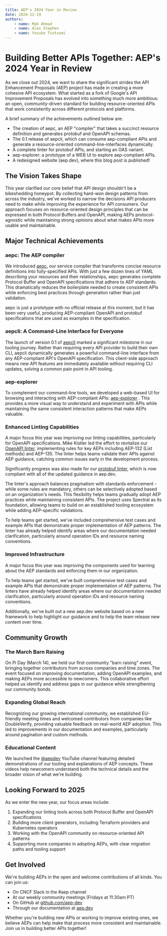 ```yaml
---
title: AEP's 2024 Year in Review
date: 2024-12-19
authors:
    - name: Mak Ahmad
    - name: Alex Stephen
    - name: Yusuke Tsutsumi
---
```

# Building Better APIs Together: AEP's 2024 Year in Review

As we close out 2024, we want to share the significant strides the API Enhancement Proposals (AEP) project has made in creating a more cohesive API ecosystem. What started as a fork of Google's API Improvement Proposals has evolved into something much more ambitious: an open, community-driven standard for building resource-oriented APIs that work consistently across different protocols and platforms.

A brief summary of the achievements outlined below are:

- The creation of aepc, an AEP "compiler" that takes a succinct resource definition and generates protobuf and OpenAPI schemas.
- The 0.1 release of aepcli, which can consume aep-compliant APIs and generate a resource-oriented command-line-interfaces dynamically.
- A complete linter for protobuf APIs, and starting an OAS variant.
- aep-explorer: a prototype of a WEB UI to explore aep-compliant APIs.
- A redesigned website (aep.dev), where this blog post is published!
  
## The Vision Takes Shape

This year clarified our core belief that API design shouldn't be a bikeshedding honeypot. By collecting hard-won design patterns from across the industry, we've worked to narrow the decisions API producers need to make while improving the experience for API consumers. Our approach focuses on resource-oriented design principles that can be expressed in both Protocol Buffers and OpenAPI, making AEPs protocol-agnostic while maintaining strong opinions about what makes APIs more usable and maintainable.

## Major Technical Achievements

### aepc: The AEP compiler

We introduced [aepc](https://github.com/aep-dev/aepc), our service compiler that transforms concise resource definitions into fully-specified APIs. With just a few dozen lines of YAML describing your resources and their relationships, aepc generates complete Protocol Buffer and OpenAPI specifications that adhere to AEP standards. This dramatically reduces the boilerplate needed to create consistent APIs while enforcing best practices through generation rather than just validation.

aepc is just a prototype with no official release at this moment, but it has been very useful, producing AEP-compliant OpenAPI and protobuf specifications that are used as examples in the specification.

### aepcli: A Command-Line Interface for Everyone

The launch of version 0.1 of [aepcli](https://github.com/aep-dev/aepcli) marked a significant milestone in our tooling journey. Rather than requiring every API provider to build their own CLI, aepcli dynamically generates a powerful command-line interface from any AEP-compliant API's OpenAPI specification. This client-side approach means new API features are immediately available without requiring CLI updates, solving a common pain point in API tooling.

### aep-explorer

To complement our command-line tools, we developed a web-based UI for browsing and interacting with AEP-compliant APIs: [aep-explorer](https://github.com/aep-dev/aep-explorer) . This provides a more visual way to understand and experiment with APIs while maintaining the same consistent interaction patterns that make AEPs valuable.

### Enhanced Linting Capabilities

A major focus this year was improving our linting capabilities, particularly for OpenAPI specifications. Mike Kistler led the effort to revitalize our [OpenAPI linter](https://github.com/aep-dev/aep-openapi-linter), implementing rules for key AEPs including AEP-132 (List methods) and AEP-135. The linter helps teams validate their APIs against AEP guidance, catching common issues early in the development process.

Significantly progress was also made for our [protobuf linter](https://github.com/aep-dev/api-linter), which is now compliant with all of the updated guidance in aep.dev.

The linter's approach balances pragmatism with standards enforcement \- while some rules are mandatory, others can be selectively adopted based on an organization's needs. This flexibility helps teams gradually adopt AEP practices while maintaining consistent APIs. The project uses Spectral as its foundation, allowing teams to build on an established tooling ecosystem while adding AEP-specific validations.

To help teams get started, we've included comprehensive test cases and example APIs that demonstrate proper implementation of AEP patterns. The linter has already helped identify areas where our documentation needed clarification, particularly around operation IDs and resource naming conventions.

### Improved Infrastructure

A major focus this year was improving the components used for learning about the AEP standards and enforcing them in our organization.

To help teams get started, we've built comprehensive test cases and example APIs that demonstrate proper implementation of AEP patterns. The linters have already helped identify areas where our documentation needed clarification, particularly around operation IDs and resource naming conventions.

Additionally, we've built out a new aep.dev website based on a new framework to help highlight our guidance and to help the team release new content over time. 

## Community Growth

### The March Barn Raising

On Pi Day (March 14), we held our first community "barn raising" event, bringing together contributors from across companies and time zones. The event focused on improving documentation, adding OpenAPI examples, and making AEPs more accessible to newcomers. This collaborative effort helped us identify and address gaps in our guidance while strengthening our community bonds.

### Expanding Global Reach

Recognizing our growing international community, we established EU-friendly meeting times and welcomed contributors from companies like DoubleVerify, providing valuable feedback on real-world AEP adoption. This led to improvements in our documentation and examples, particularly around pagination and custom methods.

### Educational Content

We launched the [@aepdev](https://www.youtube.com/@aepdev) YouTube channel featuring detailed demonstrations of our tooling and explanations of AEP concepts. These videos help newcomers understand both the technical details and the broader vision of what we're building.

## Looking Forward to 2025

As we enter the new year, our focus areas include:

1. Expanding our linting tools across both Protocol Buffer and OpenAPI specifications  
2. Building more client generators, including Terraform providers and Kubernetes operators  
3. Working with the OpenAPI community on resource-oriented API patterns  
4. Supporting more companies in adopting AEPs, with clear migration paths and tooling support

## Get Involved

We're building AEPs in the open and welcome contributions of all kinds. You can join us:

* On CNCF Slack in the \#aep channel  
* At our weekly community meetings (Fridays at 11:30am PT)  
* On GitHub at [github.com/aep-dev](https://github.com/aep-dev)  
* Through our documentation at [aep.dev](https://aep.dev)

Whether you're building new APIs or working to improve existing ones, we believe AEPs can help make that process more consistent and maintainable. Join us in building better APIs together\!
